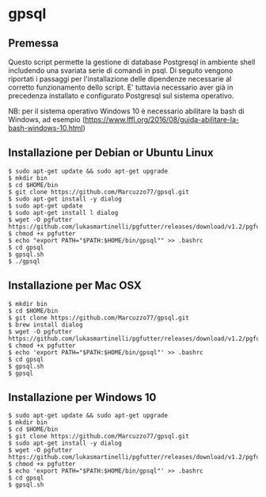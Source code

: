 # gpsql
## Premessa
Questo script permette la gestione di database Postgresql in ambiente shell includendo una svariata serie di comandi in psql.
Di seguito vengono riportati i passaggi per l'installazione delle dipendenze necessarie al corretto funzionamento dello script.
E' tuttavia necessario aver già in precedenza installato e configurato Postgresql sul sistema operativo.

NB: per il sistema operativo Windows 10 è necessario abilitare la bash di Windows, ad esempio (https://www.lffl.org/2016/08/guida-abilitare-la-bash-windows-10.html)

## Installazione per Debian or Ubuntu Linux
```
$ sudo apt-get update && sudo apt-get upgrade
$ mkdir bin
$ cd $HOME/bin
$ git clone https://github.com/Marcuzzo77/gpsql.git
$ sudo apt-get install -y dialog
$ sudo apt-get update
$ sudo apt-get install l dialog
$ wget -O pgfutter https://github.com/lukasmartinelli/pgfutter/releases/download/v1.2/pgfutter_linux_amd64
$ chmod +x pgfutter
$ echo "export PATH="$PATH:$HOME/bin/gpsql"" >> .bashrc
$ cd gpsql
$ gpsql.sh
$ ./gpsql
```

## Installazione per Mac OSX
```
$ mkdir bin
$ cd $HOME/bin
$ git clone https://github.com/Marcuzzo77/gpsql.git
$ brew install dialog
$ wget -O pgfutter https://github.com/lukasmartinelli/pgfutter/releases/download/v1.2/pgfutter_darwin_amd64
$ chmod +x pgfutter
$ echo 'export PATH="$PATH:$HOME/bin/gpsql"' >> .bashrc
$ cd gpsql
$ gpsql.sh
$ gpsql
````

## Installazione per Windows 10
```
$ sudo apt-get update && sudo apt-get upgrade
$ mkdir bin
$ cd $HOME/bin
$ git clone https://github.com/Marcuzzo77/gpsql.git
$ sudo apt-get install -y dialog
$ wget -O pgfutter https://github.com/lukasmartinelli/pgfutter/releases/download/v1.2/pgfutter_linux_amd64
$ chmod +x pgfutter
$ echo 'export PATH="$PATH:$HOME/bin/gpsql"' >> .bashrc
$ cd gpsql
$ gpsql.sh
```
